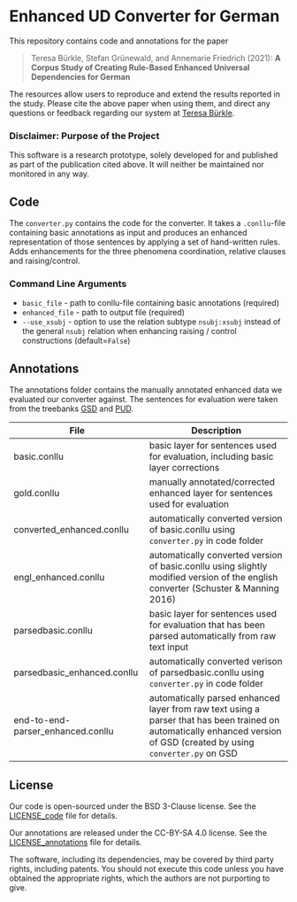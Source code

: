 # Enhanced UD Converter for German

This repository contains code and annotations for the paper

> Teresa Bürkle, Stefan Grünewald, and Annemarie Friedrich (2021): **A Corpus Study of Creating Rule-Based Enhanced Universal Dependencies for German**

The resources allow users to reproduce and extend the results reported in the study.
Please cite the above paper when using them, and direct any questions or 
feedback regarding our system at [Teresa Bürkle](mailto:teresa.buerkle@de.bosch.com).


### Disclaimer: Purpose of the Project

This software is a research prototype, solely developed for and published as
part of the publication cited above. It will neither be maintained nor monitored in any way.


## Code
The `converter.py` contains the code for the converter. It takes a `.conllu`-file containing basic annotations as input 
and produces an enhanced representation of those sentences by applying a set of hand-written rules.
Adds enhancements for the three phenomena coordination, relative clauses and raising/control.

### Command Line Arguments
- `basic_file` -  path to conllu-file containing basic annotations (required)
- `enhanced_file` -  path to output file (required)
- `--use_xsubj` - option to use the relation subtype `nsubj:xsubj` instead of the general `nsubj` relation when
enhancing raising / control constructions (default=`False`)
                     

## Annotations
The annotations folder contains the manually annotated enhanced data we evaluated our converter against.
The sentences for evaluation were taken from the treebanks [GSD](https://github.com/conllul/UL_German-GSD) and [PUD](https://github.com/UniversalDependencies/UD_German-PUD).

| File | Description |
|--------------------- | ---------------------|
| basic.conllu         | basic layer for sentences used for evaluation, including basic layer corrections |
| gold.conllu          | manually annotated/corrected enhanced layer for sentences used for evaluation |
| converted_enhanced.conllu | automatically converted version of basic.conllu using `converter.py` in code folder |
| engl_enhanced.conllu | automatically converted version of basic.conllu using slightly modified version of the english converter (Schuster & Manning 2016) |
| parsedbasic.conllu | basic layer for sentences used for evaluation that has been parsed automatically from raw text input |
| parsedbasic_enhanced.conllu | automatically converted verison of parsedbasic.conllu using `converter.py` in code folder|
| end-to-end-parser_enhanced.conllu | automatically parsed enhanced layer from raw text using a parser that has been trained on automatically enhanced version of GSD (created by using `converter.py` on GSD|


## License

Our code is open-sourced under the BSD 3-Clause license. See the [LICENSE_code](LICENSE_code) file for details.

Our annotations are released under the CC-BY-SA 4.0 license. See the [LICENSE_annotations](LICENSE_annotations) file for details.

The software, including its dependencies, may be covered by third party rights, including patents.
You should not execute this code unless you have obtained the appropriate rights, which the authors
are not purporting to give.
